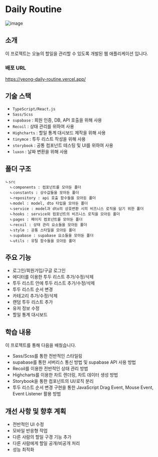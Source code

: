 # Daily Routine

![image](https://github.com/user-attachments/assets/ffb68c6c-ff1d-45e6-b9c9-b3f984feff1c)

## 소개

이 프로젝트는 오늘의 할일을 관리할 수 있도록 개발된 웹 애플리케이션 입니다.

### 배포 URL

https://yeong-daily-routine.vercel.app/

## 기술 스택

- `TypeScript/React.js`
- `Sass/Scss`
- `supabase` : 회원 인증, DB, API 호출을 위해 사용
- `Recoil` : 상태 관리를 위하여 사용
- `Highcharts` : 할일 통계 대시보드 제작을 위해 사용
- `tinymce` : 투두 리스트 작성을 위해 사용
- `storybook` : 공통 컴포넌트 테스팅 및 UI를 위하여 사용
- `luxon` : 날짜 변환을 위해 사용

## 폴더 구조

```
ㄴsrc
  ㄴcomponents : 컴포넌트를 모아둔 폴더
  ㄴconstants : 상수값들을 모아둔 폴더
  ㄴrepository : api 호출 함수들을 모아둔 폴더
  ㄴmodel : model, dto 타입을 모아둔 폴더
  ㄴservice : model과 dto의 상호변환 시의 비즈니스 로직을 담기 위한 폴더
  ㄴhooks : service외 컴포넌트의 비즈니스 로직을 모아둔 폴더
  ㄴpages : 페이지 컴포넌트를 모아둔 폴더
  ㄴrecoil : 상태 관리 요소들을 모아둔 폴더
  ㄴstyle : 공통 스타일을 모아둔 폴더
  ㄴsupabase : supabase 요소들을 모아둔 폴더
  ㄴutils : 유틸 함수들을 모아둔 폴더
```

## 주요 기능

- 로그인/회원가입/구글 로그인
- 에디터를 이용한 투두 리스트 추가/수정/삭제
- 투두 리스트 안에 투두 리스트 추가/수정/삭제
- 투두 리스트 순서 변경
- 카테고리 추가/수정/삭제
- 랜덤 투두 리스트 추가
- 유저 정보 수정
- 할일 통계 대시보드

## 학습 내용

이 프로젝트를 통해 다음을 배웠습니다.

- Sass/Scss를 통한 전반적인 스타일링
- supabase를 통한 서버리스 통신 방법 및 supabase API 사용 방법
- Recoil를 이용한 전반적인 상태 관리 방법
- Highcharts를 이용한 차트 렌더링, 차트 데이터 생성 방법
- Storybook을 통한 컴포넌트의 UI/로직 분리
- 투두 리스트 순서 변경 구현을 통한 JavaScript Drag Event, Mouse Event, Event Listener 활용 방법

## 개선 사항 및 향후 계획

- 전반적인 UI 수정
- 모바일 반응형 작업
- 다른 사람의 할일 구경 기능 추가
- 다른 사람에게 할일 공개/비공개 처리
- 성능 최적화
